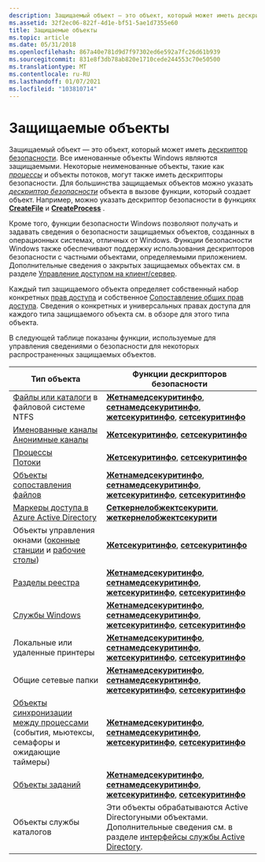 ```yaml
---
description: Защищаемый объект — это объект, который может иметь дескриптор безопасности.
ms.assetid: 32f2ec06-822f-4d1e-bf51-5ae1d7355e60
title: Защищаемые объекты
ms.topic: article
ms.date: 05/31/2018
ms.openlocfilehash: 867a40e781d9d7f97302ed6e592a7fc26d61b939
ms.sourcegitcommit: 831e8f3db78ab820e1710cede244553c70e50500
ms.translationtype: MT
ms.contentlocale: ru-RU
ms.lasthandoff: 01/07/2021
ms.locfileid: "103810714"
---
```

# <a name="securable-objects"></a>Защищаемые объекты

Защищаемый объект — это объект, который может иметь [дескриптор безопасности](security-descriptors.md). Все именованные объекты Windows являются защищаемыми. Некоторые неименованные объекты, такие как [*процессы*](/windows/desktop/SecGloss/p-gly) и объекты потоков, могут также иметь дескрипторы безопасности. Для большинства защищаемых объектов можно указать [*дескриптор безопасности*](/windows/desktop/SecGloss/s-gly) объекта в вызове функции, который создает объект. Например, можно указать дескриптор безопасности в функциях [**CreateFile**](/windows/desktop/api/fileapi/nf-fileapi-createfilea) и [**CreateProcess**](/windows/desktop/api/processthreadsapi/nf-processthreadsapi-createprocessa) .

Кроме того, функции безопасности Windows позволяют получать и задавать сведения о безопасности защищаемых объектов, созданных в операционных системах, отличных от Windows. Функции безопасности Windows также обеспечивают поддержку использования дескрипторов безопасности с частными объектами, определяемыми приложением. Дополнительные сведения о закрытых защищаемых объектах см. в разделе [Управление доступом на клиент/сервер](client-server-access-control.md).

Каждый тип защищаемого объекта определяет собственный набор конкретных [прав доступа](access-rights-and-access-masks.md) и собственное [Сопоставление общих прав доступа](generic-access-rights.md). Сведения о конкретных и универсальных правах доступа для каждого типа защищаемого объекта см. в обзоре для этого типа объекта.

В следующей таблице показаны функции, используемые для управления сведениями о безопасности для некоторых распространенных защищаемых объектов.



| Тип объекта                                                                                                                                           | Функции дескрипторов безопасности                                                                                                                                                                      |
|-------------------------------------------------------------------------------------------------------------------------------------------------------|----------------------------------------------------------------------------------------------------------------------------------------------------------------------------------------------------|
| [Файлы или каталоги](/windows/desktop/FileIO/file-security-and-access-rights) в файловой системе NTFS                                                                     | [**Жетнамедсекуритинфо**](/windows/desktop/api/Aclapi/nf-aclapi-getnamedsecurityinfoa), [**сетнамедсекуритинфо**](/windows/desktop/api/Aclapi/nf-aclapi-setnamedsecurityinfoa), [**жетсекуритинфо**](/windows/desktop/api/Aclapi/nf-aclapi-getsecurityinfo), [**сетсекуритинфо**](/windows/desktop/api/Aclapi/nf-aclapi-setsecurityinfo) |
| [Именованные каналы](/windows/desktop/ipc/named-pipe-security-and-access-rights)<br/> [Анонимные каналы](/windows/desktop/ipc/anonymous-pipe-security-and-access-rights)<br/>     | [**Жетсекуритинфо**](/windows/desktop/api/Aclapi/nf-aclapi-getsecurityinfo), [ **сетсекуритинфо**](/windows/desktop/api/Aclapi/nf-aclapi-setsecurityinfo)                                                                                                             |
| [Процессы](/windows/desktop/ProcThread/process-security-and-access-rights)<br/> [Потоки](/windows/desktop/ProcThread/thread-security-and-access-rights)<br/>                          | [**Жетсекуритинфо**](/windows/desktop/api/Aclapi/nf-aclapi-getsecurityinfo), [ **сетсекуритинфо**](/windows/desktop/api/Aclapi/nf-aclapi-setsecurityinfo)                                                                                                             |
| [Объекты сопоставления файлов](/windows/desktop/Memory/file-mapping-security-and-access-rights)                                                                                  | [**Жетнамедсекуритинфо**](/windows/desktop/api/Aclapi/nf-aclapi-getnamedsecurityinfoa), [**сетнамедсекуритинфо**](/windows/desktop/api/Aclapi/nf-aclapi-setnamedsecurityinfoa), [**жетсекуритинфо**](/windows/desktop/api/Aclapi/nf-aclapi-getsecurityinfo), [**сетсекуритинфо**](/windows/desktop/api/Aclapi/nf-aclapi-setsecurityinfo) |
| [Маркеры доступа в Azure Active Directory](access-rights-for-access-token-objects.md)                                                                                           | [**Сеткернелобжектсекурити**](/windows/win32/api/securitybaseapi/nf-securitybaseapi-setkernelobjectsecurity), [ **жеткернелобжектсекурити**](/windows/win32/api/securitybaseapi/nf-securitybaseapi-getkernelobjectsecurity)                                                                             |
| Объекты управления окнами ([оконные станции](/windows/desktop/winstation/window-station-security-and-access-rights) и [рабочие столы](/windows/desktop/winstation/desktop-security-and-access-rights)) | [**Жетсекуритинфо**](/windows/desktop/api/Aclapi/nf-aclapi-getsecurityinfo), [ **сетсекуритинфо**](/windows/desktop/api/Aclapi/nf-aclapi-setsecurityinfo)                                                                                                             |
| [Разделы реестра](/windows/desktop/SysInfo/registry-key-security-and-access-rights)                                                                                         | [**Жетнамедсекуритинфо**](/windows/desktop/api/Aclapi/nf-aclapi-getnamedsecurityinfoa), [**сетнамедсекуритинфо**](/windows/desktop/api/Aclapi/nf-aclapi-setnamedsecurityinfoa), [**жетсекуритинфо**](/windows/desktop/api/Aclapi/nf-aclapi-getsecurityinfo), [**сетсекуритинфо**](/windows/desktop/api/Aclapi/nf-aclapi-setsecurityinfo) |
| [Службы Windows](/windows/desktop/Services/service-security-and-access-rights)                                                                                           | [**Жетнамедсекуритинфо**](/windows/desktop/api/Aclapi/nf-aclapi-getnamedsecurityinfoa), [**сетнамедсекуритинфо**](/windows/desktop/api/Aclapi/nf-aclapi-setnamedsecurityinfoa), [**жетсекуритинфо**](/windows/desktop/api/Aclapi/nf-aclapi-getsecurityinfo), [**сетсекуритинфо**](/windows/desktop/api/Aclapi/nf-aclapi-setsecurityinfo) |
| Локальные или удаленные принтеры                                                                                                                              | [**Жетнамедсекуритинфо**](/windows/desktop/api/Aclapi/nf-aclapi-getnamedsecurityinfoa), [**сетнамедсекуритинфо**](/windows/desktop/api/Aclapi/nf-aclapi-setnamedsecurityinfoa), [**жетсекуритинфо**](/windows/desktop/api/Aclapi/nf-aclapi-getsecurityinfo), [**сетсекуритинфо**](/windows/desktop/api/Aclapi/nf-aclapi-setsecurityinfo) |
| Общие сетевые папки                                                                                                                                        | [**Жетнамедсекуритинфо**](/windows/desktop/api/Aclapi/nf-aclapi-getnamedsecurityinfoa), [**сетнамедсекуритинфо**](/windows/desktop/api/Aclapi/nf-aclapi-setnamedsecurityinfoa), [**жетсекуритинфо**](/windows/desktop/api/Aclapi/nf-aclapi-getsecurityinfo), [**сетсекуритинфо**](/windows/desktop/api/Aclapi/nf-aclapi-setsecurityinfo) |
| [Объекты синхронизации между процессами](/windows/desktop/Sync/synchronization-object-security-and-access-rights) (события, мьютексы, семафоры и ожидающие таймеры)     | [**Жетнамедсекуритинфо**](/windows/desktop/api/Aclapi/nf-aclapi-getnamedsecurityinfoa), [**сетнамедсекуритинфо**](/windows/desktop/api/Aclapi/nf-aclapi-setnamedsecurityinfoa), [**жетсекуритинфо**](/windows/desktop/api/Aclapi/nf-aclapi-getsecurityinfo), [**сетсекуритинфо**](/windows/desktop/api/Aclapi/nf-aclapi-setsecurityinfo) |
| [Объекты заданий](/windows/desktop/ProcThread/job-object-security-and-access-rights)                                                                                             | [**Жетнамедсекуритинфо**](/windows/desktop/api/Aclapi/nf-aclapi-getnamedsecurityinfoa), [**сетнамедсекуритинфо**](/windows/desktop/api/Aclapi/nf-aclapi-setnamedsecurityinfoa), [**жетсекуритинфо**](/windows/desktop/api/Aclapi/nf-aclapi-getsecurityinfo), [**сетсекуритинфо**](/windows/desktop/api/Aclapi/nf-aclapi-setsecurityinfo) |
| Объекты службы каталогов                                                                                                                             | Эти объекты обрабатываются Active Directoryными объектами. Дополнительные сведения см. в разделе [интерфейсы службы Active Directory](/windows/desktop/ADSI/active-directory-service-interfaces-adsi).                             |



 

 

